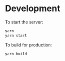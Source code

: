# Development

To start the server:

```bash
yarn 
yarn start
```

To build for production:

```bash
yarn build
```
